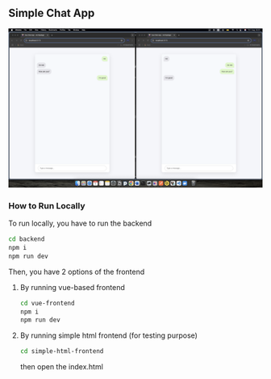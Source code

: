 ## Simple Chat App
![alt text](../images/chat-app.png)

### How to Run Locally
To run locally, you have to run the backend
```bash
cd backend
npm i
npm run dev
```

Then, you have 2 options of the frontend
1. By running vue-based frontend
    ```bash
    cd vue-frontend
    npm i
    npm run dev
    ```

2. By running simple html frontend (for testing purpose)
    ```bash
    cd simple-html-frontend
    ```
    then open the index.html